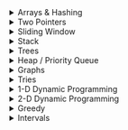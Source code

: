 <details>
  <summary> Arrays & Hashing </summary>

### Duplicate Integer
#### Given an integer array nums, return true if any value appears more than once in the array, otherwise return false.
```cpp
class Solution {
public:
    bool hasDuplicate(vector<int>& nums) {
        unordered_set<int> hash;
        for(auto n: nums) {
            if(hash.count(n)) {
                return true;
            }
            hash.insert(n);
        }
        return false;
    }
};
```

### Is Anagram
#### Given two strings s and t, return true if the two strings are anagrams of each other, otherwise return false.
An anagram is a string that contains the exact same characters as another string, but the order of the characters can be different.
```cpp
class Solution {
public:
    bool isAnagram(string s, string t) {
        unordered_map<char, int> hash;
        for(auto c: s) {
            hash[c]++;
        }
    
        for(auto c: t) {
            if(hash.count(c) == 0) {
                return false;
            }
            if(--hash[c] == 0) {
                hash.erase(c);
            }
        }
        return hash.size() == 0;
    }
};
```

### Top K Elements in List
#### Given an integer array nums and an integer k, return the k most frequent elements within the array.
You may return the output in any order.
```cpp
class Solution {
public:
    vector<int> topKFrequent(vector<int>& nums, int k) {
        priority_queue<pair<int,int>> maxH; // <Frequency, num>
        unordered_map<int,int> count; // num -> frequency
        for(auto n: nums) {
            count[n] += 1;
        }
        for(auto ent: count) {
            maxH.push({ent.second, ent.first});
        }

        vector<int> res;
        while(k > 0 && !maxH.empty()) {
            auto v = maxH.top();
            maxH.pop();
            res.push_back(v.second);
            k--;
        }
        return res;
    }
};
```

### String Encode and Decode
#### Design an algorithm to encode a list of strings to a single string. The encoded string is then decoded back to the original list of strings.
```cpp
class Solution {
public:

    string encode(vector<string>& strs) {
        string result = "";
            
        for (int i = 0; i < strs.size(); i++) {
            string str = strs[i];
            result += to_string(str.size()) + "#" + str; // "[length]#[string]"
        }
        
        //4#neet4#code4#love3#you
        return result;
    }

    vector<string> decode(string s) {
        vector<string> result;
        int i = 0;
        while(i < s.size()) {
            int j = i;
            // Capture string length
            while(s[j] != '#') {
                j++;
            }
            int len = stoi(s.substr(i, j-i));
            string str = s.substr(j+1, len);
            result.push_back(str);
            i = j + 1 + len;
        }
        return result;
    }
};
```

### Products of Array Discluding Self
#### Given an integer array nums, return an array output where output[i] is the product of all the elements of nums except nums[i].
Each product is guaranteed to fit in a 32-bit integer.
Follow-up: Could you solve it in O(n) time without using the division operation?
```cpp
class Solution {
public:
    vector<int> productExceptSelf(vector<int>& nums) {
        int n = nums.size();
        vector<int> res(n, 1);

        // 1,2,3,4
        int prefix = 1;
        for(int i = 0; i < n; i++) {
            res[i] *= prefix;
            prefix *= nums[i];
        }
        // res[i] at the end of each iteration => 1, 1, 2, 6
        // prefix at the end of each iteration => 1, 2, 6, 24

        int postfix = 1;
        for(int i = n-1; i >= 0; i--) {
            res[i] *= postfix;
            postfix *= nums[i];
        }
        // res[i] at the end of each iteration(back to front) => 6, 8, 12, 24
        // postfix at the end of each iteration               => 4, 12, 24, 24
        
        return res; // 24, 12, 8, 6
    }
};
```

### Longest Consecutive Sequence
#### Given an array of integers nums, return the length of the longest consecutive sequence of elements.
A consecutive sequence is a sequence of elements in which each element is exactly 1 greater than the previous element.
You must write an algorithm that runs in O(n) time.

```cpp
class Solution {
public:
    int longestConsecutive(vector<int>& nums) {
        unordered_set<int> hash(nums.begin(), nums.end());
        int ans = 0;
        int length = 0;
        for(int i = 0; i < nums.size();i++) {
            if(hash.count(nums[i]-1) == 0) {
                int length = 1;
                while(hash.count(nums[i] + length)) length++;
                ans = max(ans, length);
            }
        }
        return ans;
    }
};
```
</details>

<details>
  <summary> Two Pointers </summary>
  
  ### Container with Most Water
  #### You are given an integer array `heights` where `heights[i]` represents the height of the ith bar. You may choose any two bars to form a container. Return the maximum amount of water a container can store.
  ```cpp
    int maxArea(vector<int>& heights) {
        int i = 0;
        int j = heights.size()-1;
        int ans = 0;
        for(;i<j;) {
            int area = min(heights[i], heights[j]) * (j-i);
            ans = max(ans, area);
            if(heights[i] < heights[j]) {
                i++;
            } else {
                j--;
            }
        }
        return ans;
    }
  ```
### Trapping Rain Water
#### You are given an array non-negative integers `heights` which represent an elevation map. Each value `heights[i]` represents the height of a bar, which has a width of 1.
```cpp
int trap(vector<int>& height) {
    int left = 0, right = height.size() - 1;
    int leftMax = 0, rightMax = 0, water = 0;
    
    while(left < right) {
        if(height[left] < height[right]) {
            leftMax = max(leftMax, height[left]);
            water += leftMax - height[left];
            left++;
        } else {
            rightMax = max(rightMax, height[right]);
            water += rightMax - height[right];
            right--;
        }
     }
    return water;
}
```
### 3 Sum 
#### Find 3 integers in an array that add up to 0.
```cpp
class Solution {
public:
    vector<vector<int>> threeSum(vector<int>& nums) {
        vector<vector<int>> res;
        sort(nums.begin(), nums.end());
        for(int i = 0; i < nums.size();i++) {
            // Ignore all the processed duplicates
            while(i > 0 && nums[i] == nums[i-1]) i++;

            int l = i + 1;
            int r = nums.size() - 1;
            while(l < r) {
                int sum = nums[i] + nums[l] + nums[r];
                if(sum < 0) {
                    l++;
                } else if(sum > 0) {
                    r--;
                } else {
                    vector<int> triplet{nums[i], nums[l], nums[r]};
                    res.push_back(triplet);
                    while(l < r && nums[l] == triplet[1]) l++;
                    while(l < r && nums[r] == triplet[2]) r--;
                }
            }
        }

        return res;
    }
};

```

### Is Palindrome
#### Given a string, return `true` if it is a palindrome. Return `false` otherwise.
```cpp
class Solution {
public:
    bool isPalindrome(string s) {
        for(int i = 0, j = s.length()-1; i < j; ) {
            if (!isalnum(s[i])) {
                i++;
            } else if (!isalnum(s[j])) {
                j--;
            } else if (tolower(s[i]) != tolower(s[j])) {
                return false;
            } else {
                i++;
                j--;
            }
        }
        return true;
    }
};

```
</details>

<details>
  <summary> Sliding Window </summary>
  
### Longest Substring without duplicates
```cpp
    int lengthOfLongestSubstring(string s) {
        int len = 0;
        vector<bool> hash(128, false);
        int l = 0;
        for(int r = 0;r < s.length();r++){
            while(hash[s[r]]) {
                hash[s[l]] = false;
                l++;
            }
            hash[s[r]] = true;
            len = max(len, r - l + 1);
        }
        return len;
    }
```
### Longest Repeating Substring With Replacement
```cpp
    int characterReplacement(string s, int k) {
        vector<int> count(26, 0);
        int len = 0;
        int maxCount = 0;
        int l = 0;
        int r = 0;
        while(r < s.size()){
            int cur = s[r] - 'A';
            count[cur]++;
            maxCount = max(maxCount, count[cur]);
            
            /* Move the window if the current window size exceeds
               maximum duplicate characters with k replacements
            */
            if(r - l + 1 > k + maxCount) {
                int leftCharIndex = s[l] - 'A';
                count[leftCharIndex]--;
                l++;
            }
            len = max(res, r - l + 1);
            r++;
        }
        return len;
    }
```
### Permutated String inclusion
#### You are given two strings s1 and s2. Return true if s2 contains a permutation of s1, or false otherwise. That means if a permutation of s1 exists as a substring of s2, then return true.
```
Input Examples:
s1 = "abc", s2 = "lecabee" => true
s1 = "abc", s2 = "lecaabee" => false
```
```cpp
    bool checkInclusion(string s1, string s2) {
        vector<int> s1Freq(26,0), s2Freq(26,0);
        int n = s1.length();
        int m = s2.length();
        
        if(n > m) return false;

        for(int i = 0; i < n; i++) {
            s1Freq[s1[i] - 'a']++;
            s2Freq[s2[i] - 'a']++;
        }

        if(s1Freq == s2Freq) return true; // s2 itself is a permutation of s1
        
        // Use sliding window approach
        for(int i = n; i < m;i++) {
            s2Freq[s2[i] - 'a']++;  // Include the next right character into the window
            s2Freq[s2[i-n] - 'a']--; // Remove the first character in the window;
            if(s1Freq == s2Freq) return true;
        }

        return false;
    }
    // O(m), as comparing two vectors is O(26) which takes constant time.
```
### Minimum Window with Characters
#### Given two strings `s` and `t`, return the shortest substring of `s` such that every character in `t`, including duplicates, is present in the substring. Return `""` if there isn't one.
```
Input Examples:
s = "OUZODYXAZV", t = "XYZ" => "YXAZ"
s = "x", t = "xy" => ""
```
```cpp
string minWindow(string s, string t) {
        if(s.empty() || t.empty()) return "";

        unordered_map<char, int> t_count;
        for(auto c : t) {
            t_count[c]++;
        }

        int formed = 0, required = t_count.size();
        unordered_map<char, int> windowCount;

        int left = 0, right = 0;
        int minLen = INT_MAX, minLeft = 0, minRight = 0;
        
        while( right < s.size() ) {
            char c = s[right];
            windowCount[c]++;

            if(t_count.find(c) != t_count.end() && windowCount[c] == t_count[c]) {
                formed++;
            }

            while(left <= right && formed == required) {
                c = s[left];

                if(right - left + 1 < minLen) {
                    minLen = right - left + 1;
                    minLeft = left;
                    minRight = right;
                }

                windowCount[c]--;
                if(t_count.find(c) != t_count.end() && windowCount[c] < t_count[c]) {
                    formed--;
                }
                left++;
            }
            right++;
        }
        return minLen == INT_MAX ? "" : s.substr(minLeft, minLen);
    }
```
### Sliding Window Maximum
Given an array and `k`, return the maximum element in every window of size k within the array.
```
Input: nums = [1,2,1,0,4,2,6], k = 3
Output: [2,2,4,4,6]
```
```cpp
vector<int> maxSlidingWindow(vector<int>& nums, int k) {
        vector<int> res;
        deque<int> dq; // store indices
        int val = INT_MIN;
        for(int i = 0; i < nums.size();i++) {
            // Pop front element every time the dq slides
            if(!dq.empty() && dq.front() == i-k) {
                dq.pop_front();
            }
            // Ensure that dq.front() always contains the largest value
            while(!dq.empty() && nums[dq.back()] < nums[i]) {
                dq.pop_back();
            }
            dq.push_back(i);

            if(i >= k - 1) {
                res.push_back(nums[dq.front()]);
            }
        }
        return res;
    }
```
</details>

<details>
  <summary> Stack </summary>
</details>

<details>
  <summary> Trees </summary>
</details>

<details>
  <summary> Heap / Priority Queue </summary>
</details>

<details>
  <summary> Graphs </summary>
</details>

<details>
  <summary> Tries </summary>
</details>
<details>
  <summary> 1-D Dynamic Programming </summary>
</details>

<details>
  <summary> 2-D Dynamic Programming </summary>
</details>

<details>
  <summary> Greedy </summary>
</details>

<details>
  <summary> Intervals </summary>
</details>
